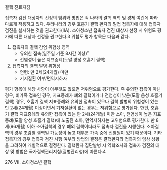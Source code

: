 결핵 진료지침

접촉자 검진 대상자의 선정의 범위와 방법은 각 나라의 결핵 역학 및 경제 여건에 따라 다르게 적용하고 있다. 우리나라의 경우 호흡기 결핵 환자의 밀접 접촉자에 대해 접촉자 검진을 실시하는 것을 권고한다(IIA). 소아청소년 접촉자 검진 대상자 선정 시 위험도 평가에 따른 대상자 선정을 권고한다.3
위험도 평가 항목은 다음과 같다.
1. 접촉자의 결핵 감염 위험성 영역
    - 유의한 접촉(일주일 기준 8시간 이상)²
    - 전염성이 높은 지표증례(도말 양성 호흡기 결핵)
2. 접촉자의 결핵 발병 위험성
    - 연령: 만 2세(24개월) 미만
    - 기저질환 여부/면역저하자

평가 항목에 해당 사항이 아무것도 없으면 저위험으로 평가한다. 즉 유의한 접촉이 아닌 경우, 비가족 접촉인 경우, 지표증례가 폐외 결핵이거나 전염성이 낮은(도말 음성 호흡기 결핵) 경우, 호흡기 결핵 지표증례와 유의한 접촉이 있으나 결핵 발병의 위험성이 있는 만 2세(24개월) 이상이면서 기저질환이 없는 경우는 저위험으로 평가된다. 한편, 호흡기 결핵 지표증례와 유의한 접촉이 있는 만 2세(24개월) 미만 소아, 전염성이 높은 지표증례(도말 양성 호흡기 결핵)에 노출된 소아, 면역저하자는 고위험으로 평가한다. 만 8세(96개월) 이하 소아결핵의 경우 폐외 결핵이더라도 접촉자 검진을 시행한다. 소아결핵의 경우 초감염 결핵일 가능성이 높고 대부분 가족 중에 전염원이 있기 때문이다. 기타 접촉자의 경우 접촉자 검진 시행 여부와 방법의 결정은 결핵환자와 접촉자의 임상 상황을 고려하여 개별적으로 결정한다. 결핵환자 집단발병 시 역학조사와 접촉자 검진의 대상 및 방법은 국가결핵관리지침(질병관리청)에 따른다.4

<PAGE>276 VII. 소아청소년 결핵